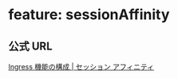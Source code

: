 # feature: sessionAffinity

## 公式 URL

[Ingress 機能の構成 | セッション アフィニティ](https://cloud.google.com/kubernetes-engine/docs/how-to/ingress-features#session_affinity)


